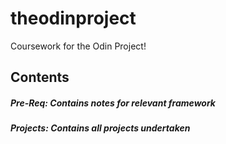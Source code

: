 # theodinproject

Coursework for the Odin Project!

## Contents
##### Pre-Req: Contains notes for relevant framework
##### Projects: Contains all projects undertaken
